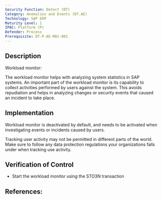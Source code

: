 ```yaml
---
Security Function: Detect (DT)
Category: Anomalies and Events (DT.AE)
Technology: SAP ERP
Maturity Level: 1
IPAC: Platform (P)
Defender: Process
Prerequisite: DT-P-AE-M01-001
---
```


## Description

Workload monitor:

The workload monitor helps with analyzing system statistics in SAP systems. An important part of the workload monitor is its capability to collect activities performed by users against the system. This avoids repudiation and helps in analyzing changes or security events that caused an incident to take place.

## Implementation

Workload monitor is deactivated by default, and needs to be activated when investigating events or incidents caused by users.

Tracking user activity may not be permitted in different parts of the world. Make sure to follow any data protection regulations your organizations falls under when tracking use activity.

## Verification of Control

- Start the workload monitor using the STO3N transaction

## References:
